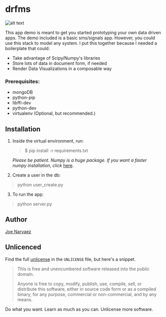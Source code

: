 # drfms
![alt text](https://i.imgur.com/qWRcBih.png "banner")


This app demo is meant to get you started prototyping your own data driven apps. The demo included is a basic sms/signals app. However, you could use this stack to model any system. I put this together because I needed a boilerplate that could:
 - Take advantage of Scipy/Numpy's libraries
 - Store lots of data in document form, if needed
 - Render Data Visualizations in a composable way



### Prerequisites:
- mongoDB
- python-pip
- libffi-dev
- python-dev
- virtualenv (Optional, but recommended.)

## Installation
1. Inside the virtual environment, run:
    > $ pip install -r requirements.txt

    *Please be patient. Numpy is a huge package. If you want a faster numpy installation, click* [here][np-link].

2. Create a user in the db:
  > python user_create.py

3. To run the app:

  > python server.py



## Author

[Joe Narvaez][author-linkedin]

## Unlicenced

Find the full [unlicense][] in the `UNLICENSE` file, but here's a snippet.

>This is free and unencumbered software released into the public domain.
>
>Anyone is free to copy, modify, publish, use, compile, sell, or distribute this software, either in source code form or as a compiled binary, for any purpose, commercial or non-commercial, and by any means.

Do what you want. Learn as much as you can. Unlicense more software.

[unlicense]: http://unlicense.org/
[author-linkedin]: https://www.linkedin.com/in/joenarvaez
[np-link]: http://timstaley.co.uk/posts/how-to-pip-install-numpy-in-two-seconds-flat/
